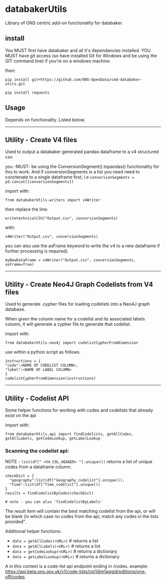 
# databakerUtils

Library of ONS centric add-on functionality for databaker.


## install

You MUST first have databaker and all it's dependancies installed.
YOU MUST have git access (so have installed Git for Windows and be using the GIT command line) if you're on a windows machine.

then:

`pip install git+https://github.com/ONS-OpenData/cmd-databaker-utils.git`

`pip install requests`

## Usage

Depends on functionality. Listed below.

---

## Utility - Create V4 files

Used to output a databaker generated pandas dataframe to a v4 structured csv. 

you -MUST- be using the ConversionSegment().topandas() functionality for this to work. And if conversionSegments is a list you need need to conctenate to a single dataframe first, i.e `conversionSegments = pd.concat([conversionSegments])`


import with:

`from databakerUtils.writers import v4Writer`


then replace the line:

`writetechnicalCSV("Output.csv", conversionSegments)`


with:

`v4Writer("Output.csv", conversionSegments)`


you can also use the asFrame keyword to write the v4 to a new dataframe if further processing is required).

`myNewDataFrame = v4Writer("Output.csv", conversionSegments, asFrame=True)`


---

## Utility - Create Neo4J Graph Codelists from V4 files

Used to generate .cypher files for loading codelists into a Neo4J graph database.

When given the column name for a codelist and its associated labels column, it will generate a cypher file to generate that codelist.

import with:

`from databakerUtils.neo4j import codelistCypherFromDimension`

use within a python script as follows.

```
instructions = {
"code":<NAME OF CODELIST COLUMN>,
"label":<NAME OF LABEL COLUMN>
}
codelistCypherFromDimension(instructions)

```


---

## Utility - Codelist API

Some helper functions for working with codes and codelists that already exist on the api

import with:

`from databakerUtils.api import findCodelists, getAllCodes, getAllLabels, getCodeLookup, getLabelLookup`


### Scanning the codelist api:

NOTE - `list(df[" <V4_COL_HEADER> "].unique())` returns a list of unique codes from a dataframe column.

```
checkDict = {
  "geography":list(df["Geography_codelist"].unique()),
  "time":list(df["Time_codelist"].unique())
}
results = findCodelistByCodes(checkDict) 

# note - you can also 'findCodelistByLabels'

```

The result item will contain the best matching codelist from the api, or will be blank (in which case no codes from the api, match any codes in the lists provided".

Additional helper functions:

* `data = getAllCodes(<URL>)`         # returns a list
* `data = getAllLabels(<URL>)`        # returns a list
* `data = getCodeLookup(<URL>)`       # returns a dictionary
* `data = getLabelLookup(<URL>)`      # returns a dictionary

A <URL> in this context is a code-list api endpoint ending in /codes.
example: https://api.beta.ons.gov.uk/v1/code-lists/cpi1dim1aggid/editions/one-off/codes
